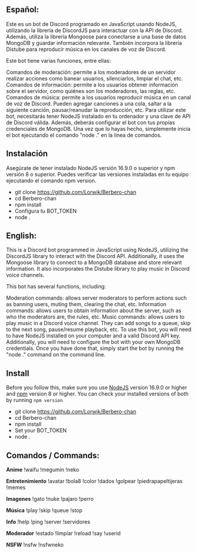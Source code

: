 ## Español:

Este es un bot de Discord programado en JavaScript usando NodeJS, utilizando la librería de DiscordJS para interactuar con la API de Discord. Además, utiliza la librería Mongoose para conectarse a una base de datos MongoDB y guardar información relevante. También incorpora la librería Distube para reproducir música en los canales de voz de Discord.

Este bot tiene varias funciones, entre ellas:

Comandos de moderación: permite a los moderadores de un servidor realizar acciones como banear usuarios, silenciarlos, limpiar el chat, etc.
Comandos de información: permite a los usuarios obtener información sobre el servidor, como quiénes son los moderadores, las reglas, etc.
Comandos de música: permite a los usuarios reproducir música en un canal de voz de Discord. Pueden agregar canciones a una cola, saltar a la siguiente canción, pausar/reanudar la reproducción, etc.
Para utilizar este bot, necesitarás tener NodeJS instalado en tu ordenador y una clave de API de Discord válida. Además, deberás configurar el bot con tus propias credenciales de MongoDB. Una vez que lo hayas hecho, simplemente inicia el bot ejecutando el comando "node ." en la línea de comandos.

## Instalación

Asegúrate de tener instalado NodeJS versión 16.9.0 o superior y npm versión 8 o superior. Puedes verificar las versiones instaladas en tu equipo ejecutando el comando npm version.
- git clone https://github.com/Lorwik/Berbero-chan
- cd Berbero-chan
- npm install
- Configura tu BOT_TOKEN
- node .

## English:

This is a Discord bot programmed in JavaScript using NodeJS, utilizing the DiscordJS library to interact with the Discord API. Additionally, it uses the Mongoose library to connect to a MongoDB database and store relevant information. It also incorporates the Distube library to play music in Discord voice channels.

This bot has several functions, including:

Moderation commands: allows server moderators to perform actions such as banning users, muting them, clearing the chat, etc.
Information commands: allows users to obtain information about the server, such as who the moderators are, the rules, etc.
Music commands: allows users to play music in a Discord voice channel. They can add songs to a queue, skip to the next song, pause/resume playback, etc.
To use this bot, you will need to have NodeJS installed on your computer and a valid Discord API key. Additionally, you will need to configure the bot with your own MongoDB credentials. Once you have done that, simply start the bot by running the "node ." command on the command line.

## Install

Before you follow this, make sure you use [NodeJS](#install-nodejs-and-npm) version 16.9.0 or higher and [npm](#install-nodejs-and-npm) version 8 or higher. You can check your installed versions of both by running `npm version`

- git clone https://github.com/Lorwik/Berbero-chan
- cd Berbero-chan
- npm install
- Set your BOT_TOKEN
- node .

## Comandos / Commands:

**Anime**
!waifu
!megumin
!neko

**Entretenimiento**
!avatar
!bola8
!color
!dados
!golpear
!piedrapapeltijeras
!memes

**Imagenes**
!gato
!nuke
!pajaro
!perro

**Música**
!play
!skip
!queue
!stop

**Info**
!help
!ping
!server
!servidores

**Moderador**
!estado
!limpiar
!reload
!say
!userid

**NSFW**
!nsfw
!nsfwneko